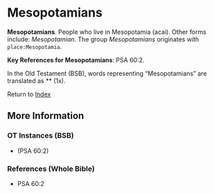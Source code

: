 # Mesopotamians
**Mesopotamians**. 
People who live in Mesopotamia (acai). 
Other forms include: 
*Mesopotamian*. 
The group _Mesopotamians_ originates with `place:Mesopotamia`. 


**Key References for Mesopotamians**: 
PSA 60:2. 


In the Old Testament (BSB), words representing “Mesopotamians” are translated as 
** (1x). 




Return to [Index](00-Index.md)

## More Information

### OT Instances (BSB)

*  (PSA 60:2)



### References (Whole Bible)

* PSA 60:2



